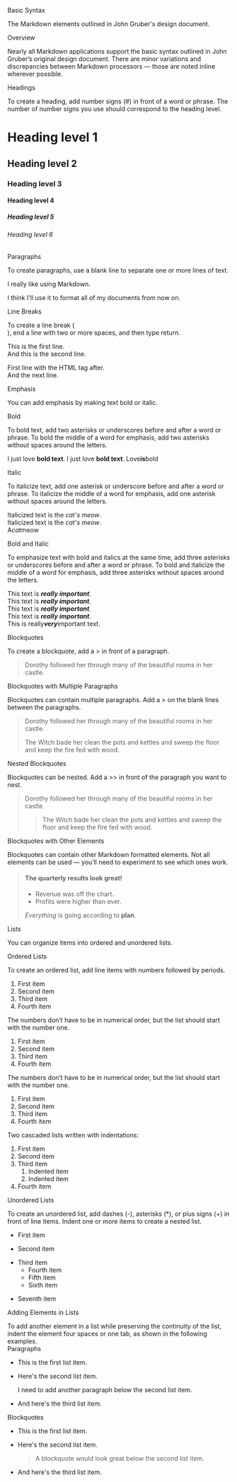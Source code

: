 Basic Syntax

The Markdown elements outlined in John Gruber's design document.

Overview

Nearly all Markdown applications support the basic syntax outlined in John Gruber’s original design document. There are minor variations and discrepancies between Markdown processors — those are noted inline wherever possible.

Headings

To create a heading, add number signs (#) in front of a word or phrase. The number of number signs you use should correspond to the heading level.

# Heading level 1
## Heading level 2
### Heading level 3
#### Heading level 4
##### Heading level 5
###### Heading level 6

Paragraphs

To create paragraphs, use a blank line to separate one or more lines of text.

I really like using Markdown.

I think I'll use it to format all of my documents from now on.

Line Breaks

To create a line break (<br>), end a line with two or more spaces, and then type return.

This is the first line.    
And this is the second line.

First line with the HTML tag after.<br>
And the next line.

Emphasis

You can add emphasis by making text bold or italic.

Bold

To bold text, add two asterisks or underscores before and after a word or phrase. To bold the middle of a word for emphasis, add two asterisks without spaces around the letters.

I just love **bold text**.
I just love __bold text__.
Love**is**bold

Italic

To italicize text, add one asterisk or underscore before and after a word or phrase. To italicize the middle of a word for emphasis, add one asterisk without spaces around the letters.

Italicized text is the *cat's meow*.  
Italicized text is the _cat's meow_.  
A*cat*meow

Bold and Italic

To emphasize text with bold and italics at the same time, add three asterisks or underscores before and after a word or phrase. To bold and italicize the middle of a word for emphasis, add three asterisks without spaces around the letters.

This text is ***really important***.  
 This text is ___really important___.  
  This text is __*really important*__.  
   This text is **_really important_**.  
    This is really***very***important text.

Blockquotes

To create a blockquote, add a > in front of a paragraph.

> Dorothy followed her through many of the beautiful rooms in her castle.

Blockquotes with Multiple Paragraphs

Blockquotes can contain multiple paragraphs. Add a > on the blank lines between the paragraphs.

> Dorothy followed her through many of the beautiful rooms in her castle.
>
> The Witch bade her clean the pots and kettles and sweep the floor and keep the fire fed with wood.

Nested Blockquotes

Blockquotes can be nested. Add a >> in front of the paragraph you want to nest.

> Dorothy followed her through many of the beautiful rooms in her castle.
>
>> The Witch bade her clean the pots and kettles and sweep the floor and keep the fire fed with wood.

Blockquotes with Other Elements

Blockquotes can contain other Markdown formatted elements. Not all elements can be used — you’ll need to experiment to see which ones work.

> #### The quarterly results look great!
>
> - Revenue was off the chart.
> - Profits were higher than ever.
>
>  *Everything* is going according to **plan**.

Lists

You can organize items into ordered and unordered lists.

Ordered Lists

To create an ordered list, add line items with numbers followed by periods. 

1. First item
2. Second item
3. Third item
4. Fourth item 

The numbers don’t have to be in numerical order, but the list should start with the number one.

1. First item
1. Second item
1. Third item
1. Fourth item 

The numbers don’t have to be in numerical order, but the list should start with the number one.

1. First item
8. Second item
3. Third item
5. Fourth item 

Two cascaded lists written with indentations:

1. First item
2. Second item
3. Third item
    1. Indented item
    2. Indented item
4. Fourth item 

Unordered Lists

To create an unordered list, add dashes (-), asterisks (*), or plus signs (+) in front of line items. Indent one or more items to create a nested list.

- First item
* Second item
+ Third item 
  - Fourth item
  * Fifth item
  + Sixth item
- Seventh item

Adding Elements in Lists

To add another element in a list while preserving the continuity of the list, indent the element four spaces or one tab, as shown in the following examples.  
Paragraphs

*   This is the first list item.
*   Here's the second list item.

    I need to add another paragraph below the second list item.

*   And here's the third list item.

Blockquotes

*   This is the first list item.
*   Here's the second list item.

    > A blockquote would look great below the second list item.

*   And here's the third list item.




